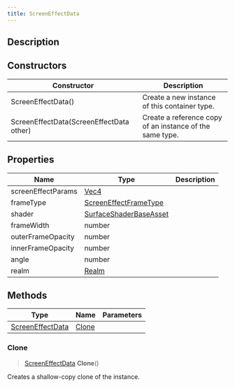 ```yaml
---
title: ScreenEffectData
---
```

## Description

## Constructors

| Constructor                              | Description                                              |
| ---------------------------------------- | -------------------------------------------------------- |
| ScreenEffectData()                       | Create a new instance of this container type.            |
| ScreenEffectData(ScreenEffectData other) | Create a reference copy of an instance of the same type. |

## Properties

| Name               | Type                                                                 | Description |
| ------------------ | -------------------------------------------------------------------- | ----------- |
| screenEffectParams | [Vec4](/vext/ref/shared/class/Vec4)                                    |             |
| frameType          | [ScreenEffectFrameType](/vext/ref/fb/screeneffectframetype)   |             |
| shader             | [SurfaceShaderBaseAsset](/vext/ref/fb/surfaceshaderbaseasset) |             |
| frameWidth         | number                                                               |             |
| outerFrameOpacity  | number                                                               |             |
| innerFrameOpacity  | number                                                               |             |
| angle              | number                                                               |             |
| realm              | [Realm](/vext/ref/fb/realm)                                   |             |

## Methods

| Type                                 | Name            | Parameters |
| ------------------------------------ | --------------- | ---------- |
| [ScreenEffectData](ScreenEffectData) | [Clone](#clone) |            |

### Clone

> [ScreenEffectData](ScreenEffectData) **Clone**()

Creates a shallow-copy clone of the instance.
